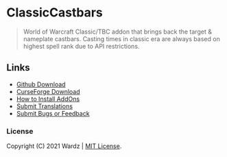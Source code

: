 # ClassicCastbars

> World of Warcraft Classic/TBC addon that brings back the target & nameplate castbars. Casting times in classic era are always based on highest spell rank due to API restrictions.

## Links

- [Github Download](https://github.com/wardz/classiccastbars/releases)
- [CurseForge Download](https://www.curseforge.com/wow/addons/classiccastbars)
- [How to Install AddOns](https://www.wowinterface.com/forums/faq.php?faq=install)
- [Submit Translations](https://www.curseforge.com/wow/addons/classiccastbars/localization)
- [Submit Bugs or Feedback](https://github.com/wardz/ClassicCastbars/issues)

### License

Copyright (C) 2021 Wardz | [MIT License](https://opensource.org/licenses/MIT).
